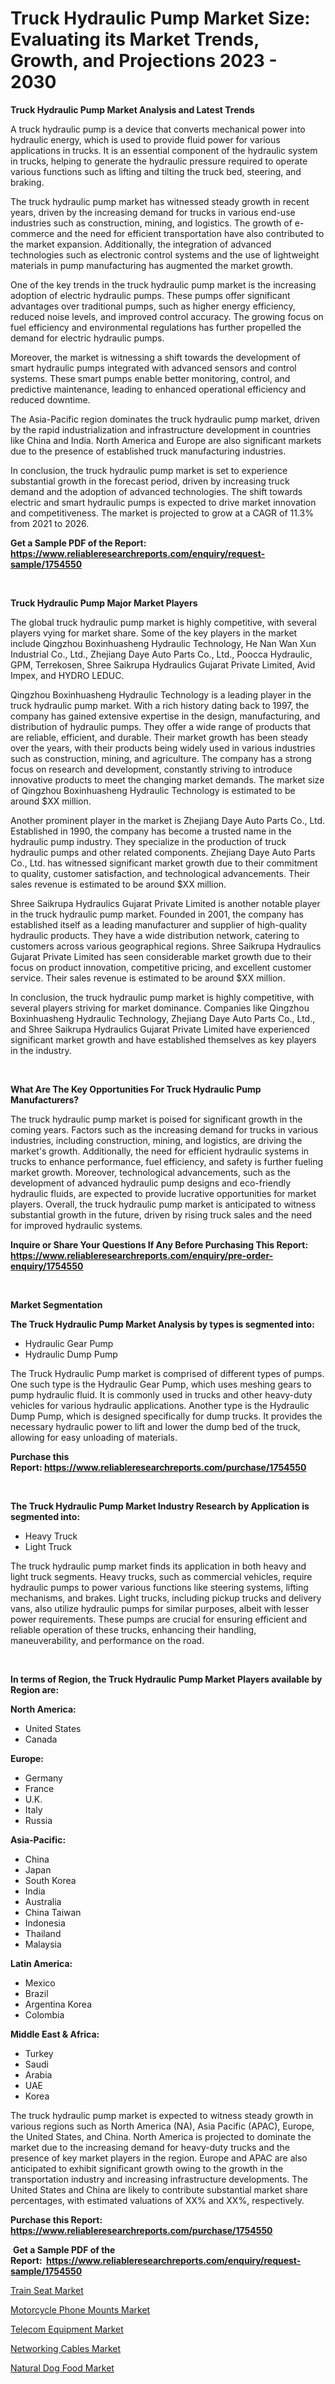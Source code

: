 <p><h1>Truck Hydraulic Pump Market Size: Evaluating its Market Trends, Growth, and Projections 2023 - 2030</h1></p><p><strong>Truck Hydraulic Pump Market Analysis and Latest Trends</strong></p>
<p><p>A truck hydraulic pump is a device that converts mechanical power into hydraulic energy, which is used to provide fluid power for various applications in trucks. It is an essential component of the hydraulic system in trucks, helping to generate the hydraulic pressure required to operate various functions such as lifting and tilting the truck bed, steering, and braking.</p><p>The truck hydraulic pump market has witnessed steady growth in recent years, driven by the increasing demand for trucks in various end-use industries such as construction, mining, and logistics. The growth of e-commerce and the need for efficient transportation have also contributed to the market expansion. Additionally, the integration of advanced technologies such as electronic control systems and the use of lightweight materials in pump manufacturing has augmented the market growth.</p><p>One of the key trends in the truck hydraulic pump market is the increasing adoption of electric hydraulic pumps. These pumps offer significant advantages over traditional pumps, such as higher energy efficiency, reduced noise levels, and improved control accuracy. The growing focus on fuel efficiency and environmental regulations has further propelled the demand for electric hydraulic pumps.</p><p>Moreover, the market is witnessing a shift towards the development of smart hydraulic pumps integrated with advanced sensors and control systems. These smart pumps enable better monitoring, control, and predictive maintenance, leading to enhanced operational efficiency and reduced downtime.</p><p>The Asia-Pacific region dominates the truck hydraulic pump market, driven by the rapid industrialization and infrastructure development in countries like China and India. North America and Europe are also significant markets due to the presence of established truck manufacturing industries.</p><p>In conclusion, the truck hydraulic pump market is set to experience substantial growth in the forecast period, driven by increasing truck demand and the adoption of advanced technologies. The shift towards electric and smart hydraulic pumps is expected to drive market innovation and competitiveness. The market is projected to grow at a CAGR of 11.3% from 2021 to 2026.</p></p>
<p><strong>Get a Sample PDF of the Report:&nbsp; <a href="https://www.reliableresearchreports.com/enquiry/request-sample/1754550">https://www.reliableresearchreports.com/enquiry/request-sample/1754550</a></strong></p>
<p>&nbsp;</p>
<p><strong>Truck Hydraulic Pump Major Market Players</strong></p>
<p><p>The global truck hydraulic pump market is highly competitive, with several players vying for market share. Some of the key players in the market include Qingzhou Boxinhuasheng Hydraulic Technology, He Nan Wan Xun Industrial Co., Ltd., Zhejiang Daye Auto Parts Co., Ltd., Poocca Hydraulic, GPM, Terrekosen, Shree Saikrupa Hydraulics Gujarat Private Limited, Avid Impex, and HYDRO LEDUC.</p><p>Qingzhou Boxinhuasheng Hydraulic Technology is a leading player in the truck hydraulic pump market. With a rich history dating back to 1997, the company has gained extensive expertise in the design, manufacturing, and distribution of hydraulic pumps. They offer a wide range of products that are reliable, efficient, and durable. Their market growth has been steady over the years, with their products being widely used in various industries such as construction, mining, and agriculture. The company has a strong focus on research and development, constantly striving to introduce innovative products to meet the changing market demands. The market size of Qingzhou Boxinhuasheng Hydraulic Technology is estimated to be around $XX million.</p><p>Another prominent player in the market is Zhejiang Daye Auto Parts Co., Ltd. Established in 1990, the company has become a trusted name in the hydraulic pump industry. They specialize in the production of truck hydraulic pumps and other related components. Zhejiang Daye Auto Parts Co., Ltd. has witnessed significant market growth due to their commitment to quality, customer satisfaction, and technological advancements. Their sales revenue is estimated to be around $XX million.</p><p>Shree Saikrupa Hydraulics Gujarat Private Limited is another notable player in the truck hydraulic pump market. Founded in 2001, the company has established itself as a leading manufacturer and supplier of high-quality hydraulic products. They have a wide distribution network, catering to customers across various geographical regions. Shree Saikrupa Hydraulics Gujarat Private Limited has seen considerable market growth due to their focus on product innovation, competitive pricing, and excellent customer service. Their sales revenue is estimated to be around $XX million.</p><p>In conclusion, the truck hydraulic pump market is highly competitive, with several players striving for market dominance. Companies like Qingzhou Boxinhuasheng Hydraulic Technology, Zhejiang Daye Auto Parts Co., Ltd., and Shree Saikrupa Hydraulics Gujarat Private Limited have experienced significant market growth and have established themselves as key players in the industry.</p></p>
<p>&nbsp;</p>
<p><strong>What Are The Key Opportunities For Truck Hydraulic Pump Manufacturers?</strong></p>
<p><p>The truck hydraulic pump market is poised for significant growth in the coming years. Factors such as the increasing demand for trucks in various industries, including construction, mining, and logistics, are driving the market's growth. Additionally, the need for efficient hydraulic systems in trucks to enhance performance, fuel efficiency, and safety is further fueling market growth. Moreover, technological advancements, such as the development of advanced hydraulic pump designs and eco-friendly hydraulic fluids, are expected to provide lucrative opportunities for market players. Overall, the truck hydraulic pump market is anticipated to witness substantial growth in the future, driven by rising truck sales and the need for improved hydraulic systems.</p></p>
<p><strong>Inquire or Share Your Questions If Any Before Purchasing This Report: <a href="https://www.reliableresearchreports.com/enquiry/pre-order-enquiry/1754550">https://www.reliableresearchreports.com/enquiry/pre-order-enquiry/1754550</a></strong></p>
<p>&nbsp;</p>
<p><strong>Market Segmentation</strong></p>
<p><strong>The Truck Hydraulic Pump Market Analysis by types is segmented into:</strong></p>
<p><ul><li>Hydraulic Gear Pump</li><li>Hydraulic Dump Pump</li></ul></p>
<p><p>The Truck Hydraulic Pump market is comprised of different types of pumps. One such type is the Hydraulic Gear Pump, which uses meshing gears to pump hydraulic fluid. It is commonly used in trucks and other heavy-duty vehicles for various hydraulic applications. Another type is the Hydraulic Dump Pump, which is designed specifically for dump trucks. It provides the necessary hydraulic power to lift and lower the dump bed of the truck, allowing for easy unloading of materials.</p></p>
<p><strong>Purchase this Report:&nbsp;<a href="https://www.reliableresearchreports.com/purchase/1754550">https://www.reliableresearchreports.com/purchase/1754550</a></strong></p>
<p>&nbsp;</p>
<p><strong>The Truck Hydraulic Pump Market Industry Research by Application is segmented into:</strong></p>
<p><ul><li>Heavy Truck</li><li>Light Truck</li></ul></p>
<p><p>The truck hydraulic pump market finds its application in both heavy and light truck segments. Heavy trucks, such as commercial vehicles, require hydraulic pumps to power various functions like steering systems, lifting mechanisms, and brakes. Light trucks, including pickup trucks and delivery vans, also utilize hydraulic pumps for similar purposes, albeit with lesser power requirements. These pumps are crucial for ensuring efficient and reliable operation of these trucks, enhancing their handling, maneuverability, and performance on the road.</p></p>
<p>&nbsp;</p>
<p><strong>In terms of Region, the Truck Hydraulic Pump Market Players available by Region are:</strong></p>
<p>
    <p> <strong> North America: </strong>
        <ul>
            <li>United States</li>
            <li>Canada</li>
        </ul>
        </p> 
    <p> <strong> Europe: </strong>
        <ul>
            <li>Germany</li>
            <li>France</li>
            <li>U.K.</li>
            <li>Italy</li>
            <li>Russia</li>
        </ul>
        </p> 
    <p> <strong> Asia-Pacific: </strong>
        <ul>
            <li>China</li>
            <li>Japan</li>
            <li>South Korea</li>
            <li>India</li>
            <li>Australia</li>
            <li>China Taiwan</li>
            <li>Indonesia</li>
            <li>Thailand</li>
            <li>Malaysia</li>
        </ul>
        </p> 
    <p> <strong> Latin America: </strong>
        <ul>
            <li>Mexico</li>
            <li>Brazil</li>
            <li>Argentina Korea</li>
            <li>Colombia</li>
        </ul>
        </p> 
    <p> <strong> Middle East & Africa: </strong>
        <ul>
            <li>Turkey</li>
            <li>Saudi</li>
            <li>Arabia</li>
            <li>UAE</li>
            <li>Korea</li>
        </ul>
    </p>
    </p>
<p><p>The truck hydraulic pump market is expected to witness steady growth in various regions such as North America (NA), Asia Pacific (APAC), Europe, the United States, and China. North America is projected to dominate the market due to the increasing demand for heavy-duty trucks and the presence of key market players in the region. Europe and APAC are also anticipated to exhibit significant growth owing to the growth in the transportation industry and increasing infrastructure developments. The United States and China are likely to contribute substantial market share percentages, with estimated valuations of XX% and XX%, respectively.</p></p>
<p><strong>Purchase this Report: <a href="https://www.reliableresearchreports.com/purchase/1754550">https://www.reliableresearchreports.com/purchase/1754550</a></strong></p>
<p>&nbsp;<strong>Get a Sample PDF of the Report:&nbsp;&nbsp;<a href="https://www.reliableresearchreports.com/enquiry/request-sample/1754550">https://www.reliableresearchreports.com/enquiry/request-sample/1754550</a></strong></p>
<p><strong></strong></p>
<p><p><a href="https://www.linkedin.com/pulse/train-seat-market-share-amp-new-trends-analysis-report-pypue/">Train Seat Market</a></p><p><a href="https://medium.com/@carolhunter1939/motorcycle-phone-mounts-market-share-evolution-and-market-growth-trends-2023-2030-d16f78780526">Motorcycle Phone Mounts Market</a></p><p><a href="https://www.linkedin.com/pulse/telecom-equipment-market-research-report-provides-thorough-dtjle/">Telecom Equipment Market</a></p><p><a href="https://www.linkedin.com/pulse/networking-cables-market-size-share-global-analysis-report-adl1e/">Networking Cables Market</a></p><p><a href="https://medium.com/@sarahcornish2022/analyzing-natural-dog-food-market-global-industry-perspective-and-forecast-2023-to-2030-9f7f22b1871f">Natural Dog Food Market</a></p></p>